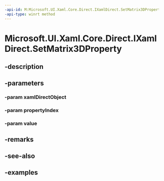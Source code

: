 ```yaml
---
-api-id: M:Microsoft.UI.Xaml.Core.Direct.IXamlDirect.SetMatrix3DProperty(Microsoft.UI.Xaml.Core.Direct.XamlDirectObject,Microsoft.UI.Xaml.Core.Direct.XamlPropertyIndex,Windows.UI.Xaml.Media.Media3D.Matrix3D)
-api-type: winrt method
---
```


<!-- Method syntax.
public void IXamlDirect.SetMatrix3DProperty(XamlDirectObject xamlDirectObject, XamlPropertyIndex propertyIndex, Matrix3D value)
-->

# Microsoft.UI.Xaml.Core.Direct.IXamlDirect.SetMatrix3DProperty

## -description

## -parameters
### -param xamlDirectObject

### -param propertyIndex

### -param value

## -remarks

## -see-also

## -examples

